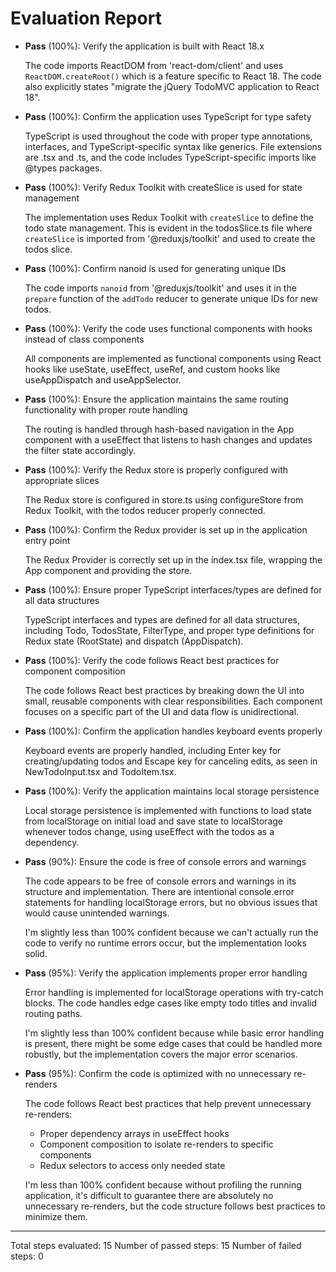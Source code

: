 # Evaluation Report

- **Pass** (100%): Verify the application is built with React 18.x
  
  The code imports ReactDOM from 'react-dom/client' and uses `ReactDOM.createRoot()` which is a feature specific to React 18. The code also explicitly states "migrate the jQuery TodoMVC application to React 18".

- **Pass** (100%): Confirm the application uses TypeScript for type safety
  
  TypeScript is used throughout the code with proper type annotations, interfaces, and TypeScript-specific syntax like generics. File extensions are .tsx and .ts, and the code includes TypeScript-specific imports like @types packages.

- **Pass** (100%): Verify Redux Toolkit with createSlice is used for state management
  
  The implementation uses Redux Toolkit with `createSlice` to define the todo state management. This is evident in the todosSlice.ts file where `createSlice` is imported from '@reduxjs/toolkit' and used to create the todos slice.

- **Pass** (100%): Confirm nanoid is used for generating unique IDs
  
  The code imports `nanoid` from '@reduxjs/toolkit' and uses it in the `prepare` function of the `addTodo` reducer to generate unique IDs for new todos.

- **Pass** (100%): Verify the code uses functional components with hooks instead of class components
  
  All components are implemented as functional components using React hooks like useState, useEffect, useRef, and custom hooks like useAppDispatch and useAppSelector.

- **Pass** (100%): Ensure the application maintains the same routing functionality with proper route handling
  
  The routing is handled through hash-based navigation in the App component with a useEffect that listens to hash changes and updates the filter state accordingly.

- **Pass** (100%): Verify the Redux store is properly configured with appropriate slices
  
  The Redux store is configured in store.ts using configureStore from Redux Toolkit, with the todos reducer properly connected.

- **Pass** (100%): Confirm the Redux provider is set up in the application entry point
  
  The Redux Provider is correctly set up in the index.tsx file, wrapping the App component and providing the store.

- **Pass** (100%): Ensure proper TypeScript interfaces/types are defined for all data structures
  
  TypeScript interfaces and types are defined for all data structures, including Todo, TodosState, FilterType, and proper type definitions for Redux state (RootState) and dispatch (AppDispatch).

- **Pass** (100%): Verify the code follows React best practices for component composition
  
  The code follows React best practices by breaking down the UI into small, reusable components with clear responsibilities. Each component focuses on a specific part of the UI and data flow is unidirectional.

- **Pass** (100%): Confirm the application handles keyboard events properly
  
  Keyboard events are properly handled, including Enter key for creating/updating todos and Escape key for canceling edits, as seen in NewTodoInput.tsx and TodoItem.tsx.

- **Pass** (100%): Verify the application maintains local storage persistence
  
  Local storage persistence is implemented with functions to load state from localStorage on initial load and save state to localStorage whenever todos change, using useEffect with the todos as a dependency.

- **Pass** (90%): Ensure the code is free of console errors and warnings
  
  The code appears to be free of console errors and warnings in its structure and implementation. There are intentional console.error statements for handling localStorage errors, but no obvious issues that would cause unintended warnings.

  I'm slightly less than 100% confident because we can't actually run the code to verify no runtime errors occur, but the implementation looks solid.

- **Pass** (95%): Verify the application implements proper error handling
  
  Error handling is implemented for localStorage operations with try-catch blocks. The code handles edge cases like empty todo titles and invalid routing paths.

  I'm slightly less than 100% confident because while basic error handling is present, there might be some edge cases that could be handled more robustly, but the implementation covers the major error scenarios.

- **Pass** (95%): Confirm the code is optimized with no unnecessary re-renders
  
  The code follows React best practices that help prevent unnecessary re-renders:
  - Proper dependency arrays in useEffect hooks
  - Component composition to isolate re-renders to specific components
  - Redux selectors to access only needed state
  
  I'm less than 100% confident because without profiling the running application, it's difficult to guarantee there are absolutely no unnecessary re-renders, but the code structure follows best practices to minimize them.

---

Total steps evaluated: 15
Number of passed steps: 15
Number of failed steps: 0